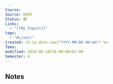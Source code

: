 ```yaml
---
Course: 
Source: UNIR
Status: 🟥
Links:
  - "[[My Inputs]]"
tags:
  - "#i/unir"
Created: <% tp.date.now("YYYY-MM-DD HH:mm") %>
Tema: 
modified: 2024-08-10T16:09:00+02:00
Semester: 4
---
```

## Notes
